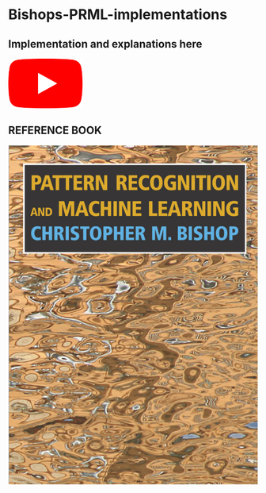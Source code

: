 # Bishops-PRML-implementations


 ## Implementation and explanations here
 
<a href="https://www.youtube.com/watch?v=S_nsgI_VhPI&list=PLnNL7lyGAGuSrtQuTnQ0to5OxudDsbCwA">
    <img src="/img/vid.png" alt="My Image" width="150" height="100"/>
</a>



## REFERENCE BOOK 

![Machine Learing Bible](/img/cover.png)